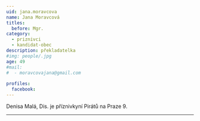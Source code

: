 ```yaml
---
uid: jana.moravcova
name: Jana Moravcová
titles:
  before: Mgr.
category:
  - priznivci
  - kandidat-obec
description: překladatelka
#img: people/.jpg
age: 49
#mail:
#  - moravcovajana@gmail.com
 
profiles:
  facebook: 
---
```

<p style='text-align: justify;'>
Denisa Malá, Dis. je příznivkyní Pirátů na Praze 9.
</p>



---